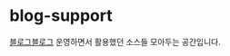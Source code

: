 # blog-support
<a href="https://empty-castle.tistory.com/" target="_blank">블로그</a>[블로그]() 운영하면서 활용했던 소스들 모아두는 공간입니다.

